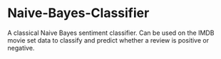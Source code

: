 # Naive-Bayes-Classifier
A classical Naive Bayes sentiment classifier. Can be used on the IMDB movie set data to classify and predict whether a review is positive or negative.
